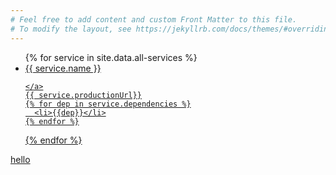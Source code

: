 ```yaml
---
# Feel free to add content and custom Front Matter to this file.
# To modify the layout, see https://jekyllrb.com/docs/themes/#overriding-theme-defaults
---
```

<ul>
{% for service in site.data.all-services %}
  <li>
    <a href="{{ service.name }}.html">
      {{ service.name }}
      
    </a>
    {{ service.productionUrl}}
    {% for dep in service.dependencies %}
      <li>{{dep}}</li>
    {% endfor %}
  </li>
{% endfor %}
</ul>
<p>hello</p>
